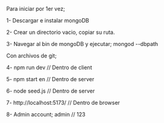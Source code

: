 Para iniciar por 1er vez;

1- Descargar e instalar mongoDB

2- Crear un directorio vacio, copiar su ruta.

3- Navegar al bin de mongoDB y ejecutar; mongod --dbpath <Ruta copiada>

Con archivos de git;

4- npm run dev // Dentro de client

5- npm start en // Dentro de server

6- node seed.js // Dentro de server

7- http://localhost:5173/ // Dentro de browser

8- Admin account; admin // 123

